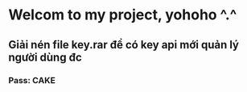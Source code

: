 # Welcom to my project, yohoho ^.^

## Giải nén file key.rar để có key api mới quản lý người dùng đc
### Pass: CAKE
